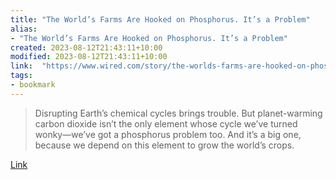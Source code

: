 ```yaml
---
title: "The World’s Farms Are Hooked on Phosphorus. It’s a Problem"
alias:
- "The World’s Farms Are Hooked on Phosphorus. It’s a Problem"
created: 2023-08-12T21:43:11+10:00
modified: 2023-08-12T21:43:11+10:00
link:  "https://www.wired.com/story/the-worlds-farms-are-hooked-on-phosphorus-its-a-problem/"
tags:
- bookmark
---
```


> Disrupting Earth’s chemical cycles brings trouble. But planet-warming carbon dioxide isn’t the only element whose cycle we’ve turned wonky—we’ve got a phosphorus problem too. And it’s a big one, because we depend on this element to grow the world’s crops.

[Link](https://www.wired.com/story/the-worlds-farms-are-hooked-on-phosphorus-its-a-problem/)